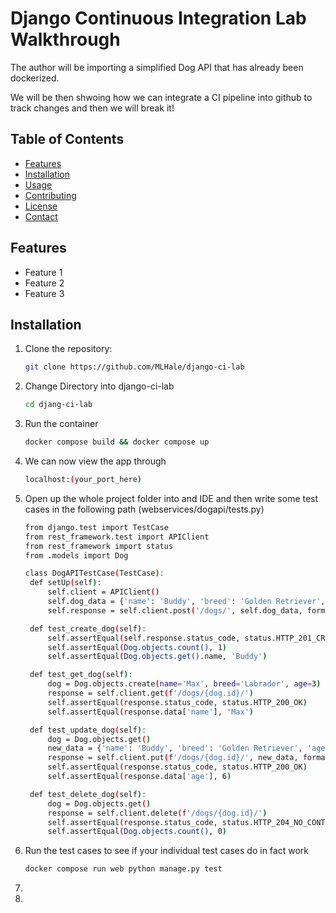 # Django Continuous Integration Lab Walkthrough

The author will be importing a simplified Dog API that has already been dockerized.

We will be then shwoing how we can integrate a CI pipeline into github to track changes and then we will break it!

## Table of Contents

- [Features](#features)
- [Installation](#installation)
- [Usage](#usage)
- [Contributing](#contributing)
- [License](#license)
- [Contact](#contact)

## Features

- Feature 1
- Feature 2
- Feature 3

## Installation

1. Clone the repository:
   ```bash
   git clone https://github.com/MLHale/django-ci-lab

2. Change Directory into django-ci-lab
   ```bash
   cd djang-ci-lab
   
3. Run the container
   ```bash
   docker compose build && docker compose up
   
4. We can now view the app through
   ```bash
   localhost:(your_port_here)
   
5. Open up the whole project folder into and IDE and then write some test cases in the following path (webservices/dogapi/tests.py)
   ```bash
   from django.test import TestCase
   from rest_framework.test import APIClient
   from rest_framework import status
   from .models import Dog

   class DogAPITestCase(TestCase):
    def setUp(self):
        self.client = APIClient()
        self.dog_data = {'name': 'Buddy', 'breed': 'Golden Retriever', 'age': 5}
        self.response = self.client.post('/dogs/', self.dog_data, format='json')

    def test_create_dog(self):
        self.assertEqual(self.response.status_code, status.HTTP_201_CREATED)
        self.assertEqual(Dog.objects.count(), 1)
        self.assertEqual(Dog.objects.get().name, 'Buddy')

    def test_get_dog(self):
        dog = Dog.objects.create(name='Max', breed='Labrador', age=3)
        response = self.client.get(f'/dogs/{dog.id}/')
        self.assertEqual(response.status_code, status.HTTP_200_OK)
        self.assertEqual(response.data['name'], 'Max')

    def test_update_dog(self):
        dog = Dog.objects.get()
        new_data = {'name': 'Buddy', 'breed': 'Golden Retriever', 'age': 6}
        response = self.client.put(f'/dogs/{dog.id}/', new_data, format='json')
        self.assertEqual(response.status_code, status.HTTP_200_OK)
        self.assertEqual(response.data['age'], 6)

    def test_delete_dog(self):
        dog = Dog.objects.get()
        response = self.client.delete(f'/dogs/{dog.id}/')
        self.assertEqual(response.status_code, status.HTTP_204_NO_CONTENT)
        self.assertEqual(Dog.objects.count(), 0)
   
6. Run the test cases to see if your individual test cases do in fact work
   ```bash
   docker compose run web python manage.py test
7. 
8. 
